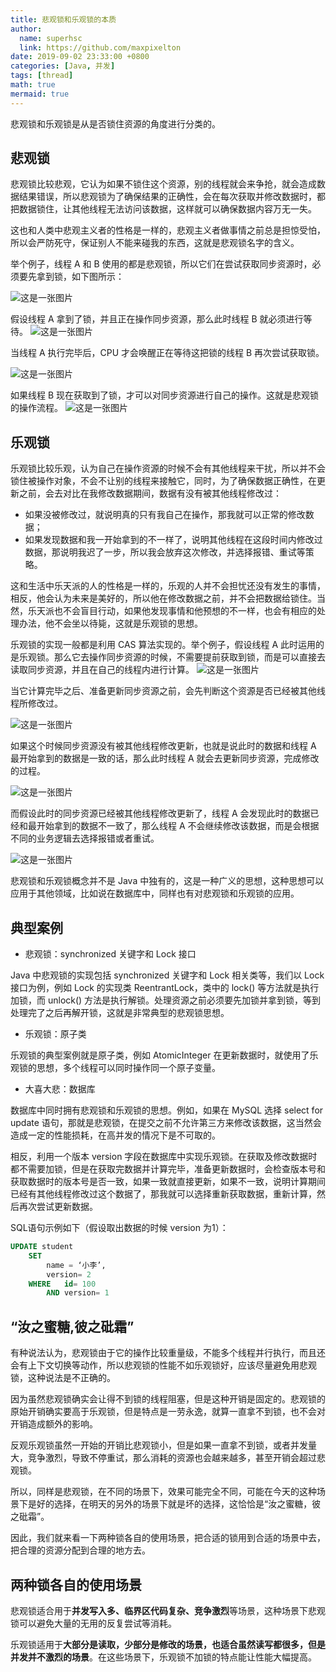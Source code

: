 ```yaml
---
title: 悲观锁和乐观锁的本质
author:
  name: superhsc
  link: https://github.com/maxpixelton
date: 2019-09-02 23:33:00 +0800
categories: [Java, 并发]
tags: [thread]
math: true
mermaid: true
---
```


悲观锁和乐观锁是从是否锁住资源的角度进行分类的。


## 悲观锁

悲观锁比较悲观，它认为如果不锁住这个资源，别的线程就会来争抢，就会造成数据结果错误，所以悲观锁为了确保结果的正确性，会在每次获取并修改数据时，都把数据锁住，让其他线程无法访问该数据，这样就可以确保数据内容万无一失。

这也和人类中悲观主义者的性格是一样的，悲观主义者做事情之前总是担惊受怕，所以会严防死守，保证别人不能来碰我的东西，这就是悲观锁名字的含义。

举个例子，线程 A 和 B 使用的都是悲观锁，所以它们在尝试获取同步资源时，必须要先拿到锁，如下图所示：

![这是一张图片](https://maxpixelton.github.io/images/assert/java/thread/java-thread-lock-pessimistic-1.png)

假设线程 A 拿到了锁，并且正在操作同步资源，那么此时线程 B 就必须进行等待。
![这是一张图片](https://maxpixelton.github.io/images/assert/java/thread/java-thread-lock-pessimistic-2.png)

当线程 A 执行完毕后，CPU 才会唤醒正在等待这把锁的线程 B 再次尝试获取锁。

![这是一张图片](https://maxpixelton.github.io/images/assert/java/thread/java-thread-lock-pessimistic-3.png)

如果线程 B 现在获取到了锁，才可以对同步资源进行自己的操作。这就是悲观锁的操作流程。
![这是一张图片](https://maxpixelton.github.io/images/assert/java/thread/java-thread-lock-pessimistic-4.png)






## 乐观锁

乐观锁比较乐观，认为自己在操作资源的时候不会有其他线程来干扰，所以并不会锁住被操作对象，不会不让别的线程来接触它，同时，为了确保数据正确性，在更新之前，会去对比在我修改数据期间，数据有没有被其他线程修改过：
- 如果没被修改过，就说明真的只有我自己在操作，那我就可以正常的修改数据；
- 如果发现数据和我一开始拿到的不一样了，说明其他线程在这段时间内修改过数据，那说明我迟了一步，所以我会放弃这次修改，并选择报错、重试等策略。

这和生活中乐天派的人的性格是一样的，乐观的人并不会担忧还没有发生的事情，相反，他会认为未来是美好的，所以他在修改数据之前，并不会把数据给锁住。当然，乐天派也不会盲目行动，如果他发现事情和他预想的不一样，也会有相应的处理办法，他不会坐以待毙，这就是乐观锁的思想。

乐观锁的实现一般都是利用 CAS 算法实现的。举个例子，假设线程 A 此时运用的是乐观锁。那么它去操作同步资源的时候，不需要提前获取到锁，而是可以直接去读取同步资源，并且在自己的线程内进行计算。
![这是一张图片](https://maxpixelton.github.io/images/assert/java/thread/java-thread-lock-optimism-1.png)

当它计算完毕之后、准备更新同步资源之前，会先判断这个资源是否已经被其他线程所修改过。

![这是一张图片](https://maxpixelton.github.io/images/assert/java/thread/java-thread-lock-optimism-2.png)

如果这个时候同步资源没有被其他线程修改更新，也就是说此时的数据和线程 A 最开始拿到的数据是一致的话，那么此时线程 A 就会去更新同步资源，完成修改的过程。

![这是一张图片](https://maxpixelton.github.io/images/assert/java/thread/java-thread-lock-optimism-3.png)

而假设此时的同步资源已经被其他线程修改更新了，线程 A 会发现此时的数据已经和最开始拿到的数据不一致了，那么线程 A 不会继续修改该数据，而是会根据不同的业务逻辑去选择报错或者重试。

![这是一张图片](https://maxpixelton.github.io/images/assert/java/thread/java-thread-lock-optimism-4.png)



悲观锁和乐观锁概念并不是 Java 中独有的，这是一种广义的思想，这种思想可以应用于其他领域，比如说在数据库中，同样也有对悲观锁和乐观锁的应用。

## 典型案例

- 悲观锁：synchronized 关键字和 Lock 接口

Java 中悲观锁的实现包括 synchronized 关键字和 Lock 相关类等，我们以 Lock 接口为例，例如 Lock 的实现类 ReentrantLock，类中的 lock() 等方法就是执行加锁，而 unlock() 方法是执行解锁。处理资源之前必须要先加锁并拿到锁，等到处理完了之后再解开锁，这就是非常典型的悲观锁思想。

- 乐观锁：原子类

乐观锁的典型案例就是原子类，例如 AtomicInteger 在更新数据时，就使用了乐观锁的思想，多个线程可以同时操作同一个原子变量。

- 大喜大悲：数据库

数据库中同时拥有悲观锁和乐观锁的思想。例如，如果在 MySQL 选择 select for update 语句，那就是悲观锁，在提交之前不允许第三方来修改该数据，这当然会造成一定的性能损耗，在高并发的情况下是不可取的。

相反，利用一个版本 version 字段在数据库中实现乐观锁。在获取及修改数据时都不需要加锁，但是在获取完数据并计算完毕，准备更新数据时，会检查版本号和获取数据时的版本号是否一致，如果一致就直接更新，如果不一致，说明计算期间已经有其他线程修改过这个数据了，那我就可以选择重新获取数据，重新计算，然后再次尝试更新数据。

SQL语句示例如下（假设取出数据的时候 version 为1）：

```sql
UPDATE student
    SET 
        name = ‘小李’,
        version= 2
    WHERE   id= 100
        AND version= 1
```

## “汝之蜜糖,彼之砒霜”

有种说法认为，悲观锁由于它的操作比较重量级，不能多个线程并行执行，而且还会有上下文切换等动作，所以悲观锁的性能不如乐观锁好，应该尽量避免用悲观锁，这种说法是不正确的。

因为虽然悲观锁确实会让得不到锁的线程阻塞，但是这种开销是固定的。悲观锁的原始开销确实要高于乐观锁，但是特点是一劳永逸，就算一直拿不到锁，也不会对开销造成额外的影响。

反观乐观锁虽然一开始的开销比悲观锁小，但是如果一直拿不到锁，或者并发量大，竞争激烈，导致不停重试，那么消耗的资源也会越来越多，甚至开销会超过悲观锁。

所以，同样是悲观锁，在不同的场景下，效果可能完全不同，可能在今天的这种场景下是好的选择，在明天的另外的场景下就是坏的选择，这恰恰是“汝之蜜糖，彼之砒霜”。

因此，我们就来看一下两种锁各自的使用场景，把合适的锁用到合适的场景中去，把合理的资源分配到合理的地方去。

## 两种锁各自的使用场景

悲观锁适合用于**并发写入多、临界区代码复杂、竞争激烈**等场景，这种场景下悲观锁可以避免大量的无用的反复尝试等消耗。

乐观锁适用于**大部分是读取，少部分是修改的场景，也适合虽然读写都很多，但是并发并不激烈的场景**。在这些场景下，乐观锁不加锁的特点能让性能大幅提高。